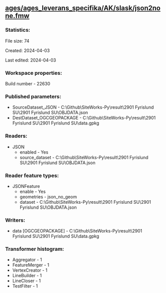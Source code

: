 ﻿## [ages/ages_leverans_specifika/AK/slask/json2none.fmw](https://github.com/kicki58/kix_working_dir/blob/master/ages/ages_leverans_specifika/AK/slask/json2none.fmw)

### Statistics:
File size: 74

Created: 2024-04-03

Last edited: 2024-04-03


### Workspace properties:
Build number    - 22630

### Published parameters:
*  SourceDataset_JSON    -   C:\Github\SiteWorks-Py\result\2901 Fyrislund SU\2901 Fyrislund SU\OBJDATA.json
*  DestDataset_OGCGEOPACKAGE    -   C:\Github\SiteWorks-Py\result\2901 Fyrislund SU\2901 Fyrislund SU\data.gpkg

### Readers:
*  JSON
    * enabled    -  Yes
    * source_dataset    -   C:\Github\SiteWorks-Py\result\2901 Fyrislund SU\2901 Fyrislund SU\OBJDATA.json

### Reader feature types:
*  JSONFeature
    * enable - Yes
    * geometries - json_no_geom
    * dataset - C:\Github\SiteWorks-Py\result\2901 Fyrislund SU\2901 Fyrislund SU\OBJDATA.json


### Writers:
*  data [OGCGEOPACKAGE]    -   C:\Github\SiteWorks-Py\result\2901 Fyrislund SU\2901 Fyrislund SU\data.gpkg


### Transformer histogram:
*  Aggregator    -   1
*  FeatureMerger    -   1
*  VertexCreator    -   1
*  LineBuilder    -   1
*  LineCloser    -   1
*  TestFilter    -   1

